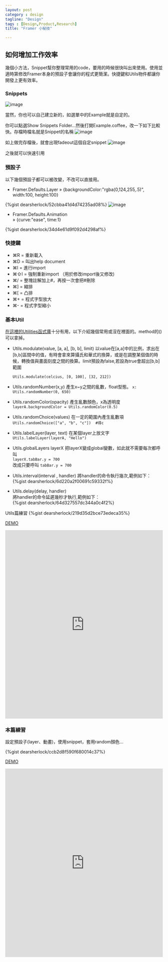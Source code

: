 ```yaml
---
layout: post
category : design 
tagline: "Design"
tags : [Design,Product,Research]
title: "Framer 小秘技"

---
```

## 如何增加工作效率
幾個小方法，Snippet幫你整理常用的code，要用的時候很快叫出來使用。使用並適時第修改Framer本身的預設子會讓你的程式更簡潔。快捷鍵和Utils物件都讓你開發上更有效率。


### Snippets

![image](https://farm6.staticflickr.com/5716/23590621069_8f011811f6_o.png)

當然，你也可以自己建立新的，如選單中的Example就是自定的。

你可以點選Show Snippets Folder...然後打開Example.coffee，改一下如下比較快。存檔時檔名就是Snippet的名稱
![image](https://farm6.staticflickr.com/5671/23590823769_89bb2e8fd3_o.png)

如上做完存檔後，就會出現fadeout這個自定snippet
![image](https://farm6.staticflickr.com/5707/23932621416_8661c704e0_o.png)

之後就可以快速引用

### 預設子

以下幾個預設子都可以被改變，不改可以直接用。

- Framer.Defaults.Layer
» {backgroundColor:"rgba(0,124,255,.5)", width:100, height:100}  

{%gist dearsherlock/52cbba41d4d74235ad08%}
![image](https://farm2.staticflickr.com/1646/23963835215_5765ecf6d1_o.png)

- Framer.Defaults.Animation  
» {curve:"ease", time:1}


{%gist dearsherlock/34d4e61d9f092d4298af%}


### 快捷鍵

- ⌘R  = 重新載入
- ⌘D  = 叫出help document
- ⌘I  = 進行import
- ⌘⇧I = 強制重新import （用於修改import後又修改)
- ⌘/  = 整塊註解加上#，再按一次會把#刪除
- ⌘]  = 縮排
- ⌘[  = 凸排
- ⌘+  = 程式字型放大
- ⌘-  = 程式字型縮小

### 基本Util
[在這裡的Utilities函式庫](http://framerjs.com/docs/#utils.utilities)十分有用，以下介紹幾個常用或沒在裡面的。method的()可以拿掉。

- Utils.modulate(value, [a, a], [b, b], limit) 
  以value在[a,a]中的比例，求出在[b,b]區間中的值，有時會拿來算攝氏和華式的換算，或是在調整某個值的時候，轉換值與畫面刻度之間的換算。limit預設為false,若設為true會超出[b,b]範圍
 	
  `Utils.modulate(celcius, [0, 100], [32, 212])`

- Utils.randomNumber(x,y)
  產生x~y之間的亂數，float型態。
	`x: Utils.randomNumber(0, 650) `

- Utils.randomColor(opacity)
  產生亂數顏色，x為透明度
  `layerA.backgroundColor = Utils.randomColor(0.5)`

- Utils.randomChoice(values)
  在一定的範圍內產生亂數項
  `Utils.randomChoice(["a", "b", "c"])  #得c `
  
- Utils.labelLayer(layer, text)
  在某個layer上放文字
  `Utils.labelLayer(layerA, "Hello")`
  
- Utils.globalLayers layerX
  把layerX變成global變數，如此就不需要每次都呼叫  
  `layerX.tabBar.y = 700`  
  改成只要呼叫
  `tabBar.y = 700`
  
- Utils.interval(interval , handler)
  將handler的命令執行幾次,範例如下：  
  {%gist dearsherlock/6d220a2f00691c59332f%}

- Utils.delay(delay, handler)  
  將handler的命令延遲幾秒才執行,範例如下：  
  {%gist dearsherlock/64d327557dc344a0c4f2%}

Utils篇練習
{%gist dearsherlock/219d35d2bce73edeca35%}

[DEMO](http://share.framerjs.com/fvu4msjmppto/)


<iframe src="http://share.framerjs.com/fvu4msjmppto/" height="600" width="100%" frameborder="0" 
     allowfullscreen="allowfullscreen">
</iframe>

### 本篇練習
設定預設子(layer、動畫)，使用snippet，套用random顏色...

{%gist dearsherlock/ccb2d8f590f680014c37%}

[DEMO](http://share.framerjs.com/t078lxvll4fx/)

<iframe src="http://share.framerjs.com/t078lxvll4fx/" height="600" width="100%" frameborder="0" 
     allowfullscreen="allowfullscreen">
</iframe>

